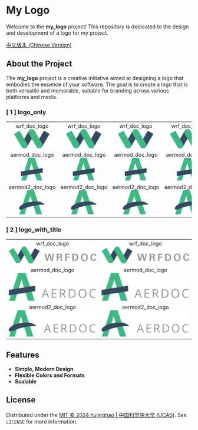 # My Logo

Welcome to the **my_logo** project! This repository is dedicated to the design and development of a logo for my project.

[中文版本 (Chinese Version)](README_CN.md)

## About the Project

The **my_logo** project is a creative initiative aimed at designing a logo that embodies the essence of your software. The goal is to create a logo that is both versatile and memorable, suitable for branding across various platforms and media.

### [ 1 ] logo_only
<table>
<tr align="center">
<td>wrf_doc_logo<br><img src="logo/wrf.svg" width="100" title=""></td>
<td>wrf_doc_logo<br><img src="logo/wrf.svg" width="100" title=""></td>
<td>wrf_doc_logo<br><img src="logo/wrf.svg" width="100" title=""></td>
<td>wrf_doc_logo<br><img src="logo/wrf.svg" width="100" title=""></td>
</tr>
<tr align="center">
<td>aermod_doc_logo<br><img src="logo/aermod.svg" width="60" title=""></td>
<td>aermod_doc_logo<br><img src="logo/aermod.svg" width="60" title=""></td>
<td>aermod_doc_logo<br><img src="logo/aermod.svg" width="60" title=""></td>
<td>aermod_doc_logo<br><img src="logo/aermod.svg" width="60" title=""></td>
</tr>
<tr align="center">
<td>aermod2_doc_logo<br><img src="logo/aermod2.svg" width="70" title=""></td>
<td>aermod2_doc_logo<br><img src="logo/aermod2.svg" width="70" title=""></td>
<td>aermod2_doc_logo<br><img src="logo/aermod2.svg" width="70" title=""></td>
<td>aermod2_doc_logo<br><img src="logo/aermod2.svg" width="70" title=""></td>
</tr>
</table>

### [ 2 ] logo_with_title
<table>
<tr align="center">
<td>wrf_doc_logo<br><img src="logo/wrf_title.svg" width="250" title=""></td>
<td>wrf_doc_logo<br><img src="logo/wrf_title.svg" width="250" title=""></td>
</tr>
<tr align="center">
<td>aermod_doc_logo<br><img src="logo/aermod_title.svg" width="250" title=""></td>
<td>aermod_doc_logo<br><img src="logo/aermod_title.svg" width="250" title=""></td>
</tr>
<tr align="center">
<td>aermod2_doc_logo<br><img src="logo/aermod2_title.svg" width="250" title=""></td>
<td>aermod2_doc_logo<br><img src="logo/aermod2_title.svg" width="250" title=""></td>
</tr>
</table>

## Features

- **Simple, Modern Design**
- **Flexible Colors and Formats**
- **Scalable**

## License

Distributed under the [MIT © 2024 hujinghao | 中国科学院大学 (UCAS)](LICENSE). See `LICENSE` for more information.


